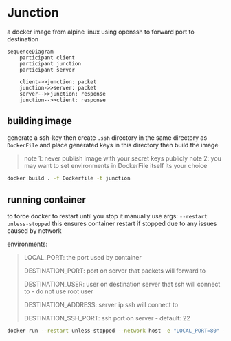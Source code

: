 # Junction

a docker image from alpine linux using openssh to forward port to destination

```mermaid
sequenceDiagram
    participant client
    participant junction
    participant server

    client->>junction: packet
    junction->>server: packet
    server-->>junction: response
    junction-->>client: response
```

## building image

generate a ssh-key then
create `.ssh` directory in the same directory as `DockerFile` and
place generated keys in this directory then build the image

> note 1: never publish image with your secret keys publicly
> note 2: you may want to set environments in DockerFile itself its your choice

```bash
docker build . -f Dockerfile -t junction
```

## running container

to force docker to restart until you stop it manually use args: `--restart unless-stopped`
this ensures container restart if stopped due to any issues caused by network

environments:
> LOCAL_PORT: the port used by container
>
> DESTINATION_PORT: port on server that packets will forward to
>
> DESTINATION_USER: user on destination server that ssh will connect to - do not use root user
>
> DESTINATION_ADDRESS: server ip ssh will connect to
>
> DESTINATION_SSH_PORT: ssh port on server - default: 22

```bash
docker run --restart unless-stopped --network host -e "LOCAL_PORT=80" -e "DESTINATION_PORT=1080" -e "DESTINATION_ADDRESS=<SERVER_IP>" -e "DESTINATION_USER=<e.g. forwarder>" -e "DESTINATION_SSH_PORT=<default:22>" -d junction
```
